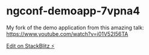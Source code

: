 # ngconf-demoapp-7vpna4

My fork of the demo application from this amazing talk:
https://www.youtube.com/watch?v=i01V52I56TA


[Edit on StackBlitz ⚡️](https://stackblitz.com/edit/ngconf-demoapp-7vpna4)